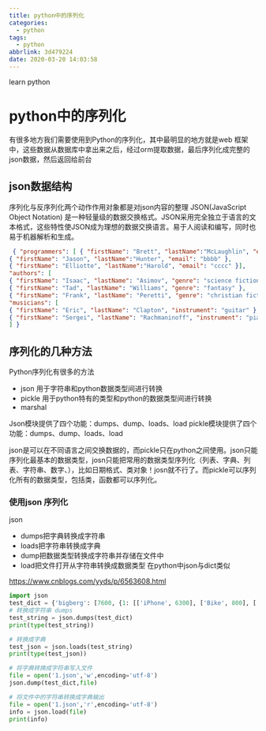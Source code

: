 ```yaml
---
title: python中的序列化
categories:
  - python
tags:
  - python
abbrlink: 3d479224
date: 2020-03-20 14:03:58
---
```


learn python
<!-- more -->

# python中的序列化

有很多地方我们需要使用到Python的序列化，其中最明显的地方就是web 框架中，这些数据从数据库中拿出来之后，经过orm提取数据，最后序列化成完整的json数据，然后返回给前台


## json数据结构
序列化与反序列化两个动作作用对象都是对json内容的整理
JSON(JavaScript Object Notation) 是一种轻量级的数据交换格式。JSON采用完全独立于语言的文本格式，这些特性使JSON成为理想的数据交换语言。易于人阅读和编写，同时也易于机器解析和生成。

```json
 { "programmers": [ { "firstName": "Brett", "lastName":"McLaughlin", "email": "aaaa" },
{ "firstName": "Jason", "lastName":"Hunter", "email": "bbbb" },
{ "firstName": "Elliotte", "lastName":"Harold", "email": "cccc" }],
"authors": [
{ "firstName": "Isaac", "lastName": "Asimov", "genre": "science fiction" },
{ "firstName": "Tad", "lastName": "Williams", "genre": "fantasy" },
{ "firstName": "Frank", "lastName": "Peretti", "genre": "christian fiction" }],
"musicians": [
{ "firstName": "Eric", "lastName": "Clapton", "instrument": "guitar" },
{ "firstName": "Sergei", "lastName": "Rachmaninoff", "instrument": "piano" }
] }
```

## 序列化的几种方法
Python序列化有很多的方法
- json
用于字符串和python数据类型间进行转换
- pickle
用于python特有的类型和python的数据类型间进行转换
- marshal


Json模块提供了四个功能：dumps、dump、loads、load
pickle模块提供了四个功能：dumps、dump、loads、load


json是可以在不同语言之间交换数据的，而pickle只在python之间使用。json只能序列化最基本的数据类型，josn只能把常用的数据类型序列化（列表、字典、列表、字符串、数字、），比如日期格式、类对象！josn就不行了。而pickle可以序列化所有的数据类型，包括类，函数都可以序列化。

### 使用json 序列化
json 
- dumps把字典转换成字符串 
- loads把字符串转换成字典
- dump把数据类型转换成字符串并存储在文件中  
- load把文件打开从字符串转换成数据类型
在python中json与dict类似

https://www.cnblogs.com/yyds/p/6563608.html
```py
import json
test_dict = {'bigberg': [7600, {1: [['iPhone', 6300], ['Bike', 800], ['shirt', 300]]}]}
# 转换成字符串 dumps
test_string = json.dumps(test_dict)
print(type(test_string))

# 转换成字典
test_json = json.loads(test_string)
print(type(test_json))

# 将字典转换成字符串写入文件
file = open('1.json','w',encoding='utf-8')
json.dump(test_dict,file)

# 将文件中的字符串转换成字典输出
file = open('1.json','r',encoding='utf-8')
info = json.load(file)
print(info)
```
